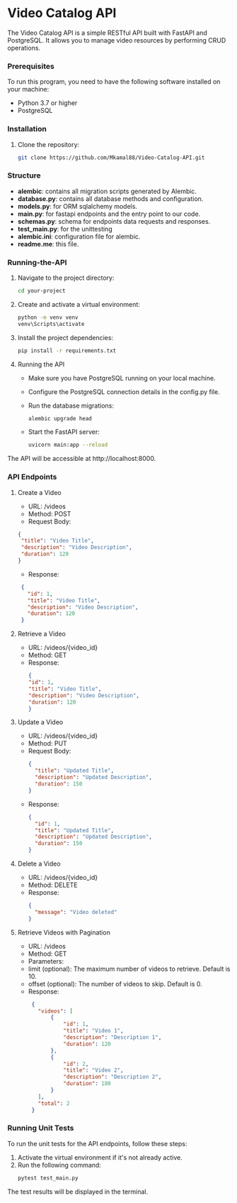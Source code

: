 # Video Catalog API

The Video Catalog API is a simple RESTful API built with FastAPI and PostgreSQL. It allows you to manage video resources by performing CRUD operations.

### Prerequisites

To run this program, you need to have the following software installed on your machine:

- Python 3.7 or higher
- PostgreSQL

### Installation

1. Clone the repository:

   ```bash
   git clone https://github.com/Mkamal88/Video-Catalog-API.git

### Structure

* **alembic**: contains all migration scripts generated by Alembic.
* **database.py**: contains all database methods and configuration.
* **models.py**: for ORM sqlalchemy models. 
* **main.py**: for fastapi endpoints and the entry point to our code.
* **schemas.py**: schema for endpoints data requests and responses.
* **test_main.py**: for the unittesting
* **alembic.ini**: configuration file for alembic.  
* **readme.me**: this file.

### Running-the-API

1. Navigate to the project directory:
   ```bash
   cd your-project
2. Create and activate a virtual environment:
   ```bash
   python -m venv venv
   venv\Scripts\activate
3. Install the project dependencies:
   ```bash
   pip install -r requirements.txt

4. Running the API

    * Make sure you have PostgreSQL running on your local machine.

    * Configure the PostgreSQL connection details in the config.py file.

    * Run the database migrations:
      ```bash
      alembic upgrade head
      
    * Start the FastAPI server:
      ```bash
      uvicorn main:app --reload
The API will be accessible at http://localhost:8000.

### API Endpoints

1. Create a Video

    * URL: /videos
    * Method: POST
    * Request Body:
   ```json
   {
    "title": "Video Title",
    "description": "Video Description",
    "duration": 120
   }
   ```
    * Response:
   ```json
    {
      "id": 1,
      "title": "Video Title",
      "description": "Video Description",
      "duration": 120
    }
   ```
2. Retrieve a Video

    * URL: /videos/{video_id}
    * Method: GET
    * Response:
      ```json
      {
      "id": 1,
      "title": "Video Title",
      "description": "Video Description",
      "duration": 120
      }
      ```

3. Update a Video

    * URL: /videos/{video_id}
    * Method: PUT
    * Request Body:
      ```json
      {
        "title": "Updated Title",
        "description": "Updated Description",
        "duration": 150
      }
      ```
    * Response:
      ```json
      {
        "id": 1,
        "title": "Updated Title",
        "description": "Updated Description",
        "duration": 150
      }
      ```

4. Delete a Video

    * URL: /videos/{video_id}
    * Method: DELETE
    * Response:
      ```json
      {
        "message": "Video deleted"
      }
      ```
  
5. Retrieve Videos with Pagination
   * URL: /videos
   * Method: GET
   * Parameters:
    - limit (optional): The maximum number of videos to retrieve. Default is 10.
    - offset (optional): The number of videos to skip. Default is 0.
   * Response:
     ```json
      {
      	"videos": [
      		{
      			"id": 1,
      			"title": "Video 1",
      			"description": "Description 1",
      			"duration": 120
      		},
      		{
      			"id": 2,
      			"title": "Video 2",
      			"description": "Description 2",
      			"duration": 180
      		}
      	],
      	"total": 2
      }
     ```

  ### Running Unit Tests

  To run the unit tests for the API endpoints, follow these steps:
  1. Activate the virtual environment if it's not already active.
  2. Run the following command:
     ```bash
     pytest test_main.py
The test results will be displayed in the terminal.
